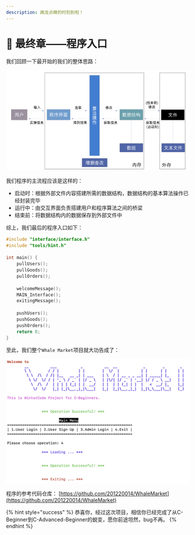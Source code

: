```yaml
---
description: 画龙点睛的时刻到啦！
---
```


# 🚪 最终章——程序入口

我们回顾一下最开始的我们的整体思路：

![项目框架](.gitbook/assets/pic01.png)

我们程序的主流程应该是这样的：

* 启动时：根据外部文件内容搭建所需的数据结构，数据结构的基本算法操作已经封装完毕
* 运行中：由交互界面负责搭建用户和程序算法之间的桥梁
* 结束前：将数据结构内的数据保存到外部文件中

综上，我们最后的程序入口如下：

```c
#include "interface/interface.h"
#include "tools/hint.h"

int main() {
    pullUsers();
    pullGoods();
    pullOrders();

    welcomeMessage();
    MAIN_Interface();
    exitingMessage();
    
    pushUsers();
    pushGoods();
    pushOrders();
    return 0;
}
```

至此，我们整个`Whale Market`项目就大功告成了：

![最终效果](.gitbook/assets/pic04.png)

程序的参考代码仓库： [https://github.com/201220014/WhaleMarket](https://github.com/201220014/WhaleMarket)

{% hint style="success" %}
恭喜你，经过这次项目，相信你已经完成了从C-Beginner到C-Advanced-Beginner的蜕变，愿你前途坦然，bug不再。
{% endhint %}

